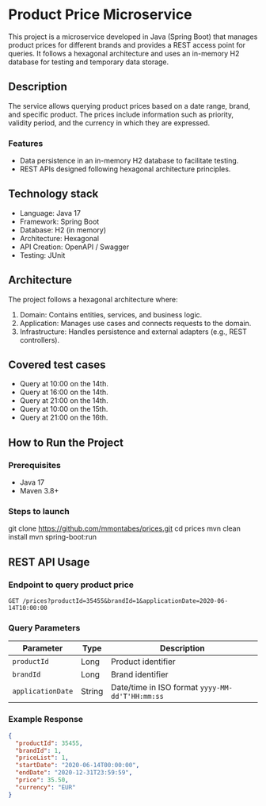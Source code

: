 # Product Price Microservice

This project is a microservice developed in Java (Spring Boot) that manages product prices for different brands and provides a REST access point for queries. It follows a hexagonal architecture and uses an in-memory H2 database for testing and temporary data storage.



## Description

The service allows querying product prices based on a date range, brand, and specific product. The prices include information such as priority, validity period, and the currency in which they are expressed.

### Features
- Data persistence in an in-memory H2 database to facilitate testing.
- REST APIs designed following hexagonal architecture principles.



## Technology stack

- Language: Java 17  
- Framework: Spring Boot  
- Database: H2 (in memory)  
- Architecture: Hexagonal  
- API Creation: OpenAPI / Swagger  
- Testing: JUnit



## Architecture

The project follows a hexagonal architecture where:

1. Domain: Contains entities, services, and business logic.  
2. Application: Manages use cases and connects requests to the domain.  
3. Infrastructure: Handles persistence and external adapters (e.g., REST controllers).


## Covered test cases

- Query at 10:00 on the 14th.  
- Query at 16:00 on the 14th.  
- Query at 21:00 on the 14th.  
- Query at 10:00 on the 15th.  
- Query at 21:00 on the 16th.



## How to Run the Project

### Prerequisites

- Java 17
- Maven 3.8+

### Steps to launch

git clone https://github.com/mmontabes/prices.git
cd prices
mvn clean install
mvn spring-boot:run


## REST API Usage

### Endpoint to query product price

```http
GET /prices?productId=35455&brandId=1&applicationDate=2020-06-14T10:00:00
```

### Query Parameters

| Parameter         | Type   | Description                              |
|------------------|--------|------------------------------------------|
| `productId`       | Long   | Product identifier                       |
| `brandId`         | Long   | Brand identifier                         |
| `applicationDate` | String | Date/time in ISO format `yyyy-MM-dd'T'HH:mm:ss` |

### Example Response

```json
{
  "productId": 35455,
  "brandId": 1,
  "priceList": 1,
  "startDate": "2020-06-14T00:00:00",
  "endDate": "2020-12-31T23:59:59",
  "price": 35.50,
  "currency": "EUR"
}



